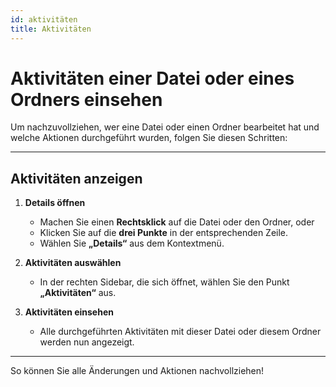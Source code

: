 ```yaml
---
id: aktivitäten
title: Aktivitäten
---
```

# Aktivitäten einer Datei oder eines Ordners einsehen

Um nachzuvollziehen, wer eine Datei oder einen Ordner bearbeitet hat und welche Aktionen durchgeführt wurden, folgen Sie diesen Schritten:

---

## Aktivitäten anzeigen

1. **Details öffnen**  
   - Machen Sie einen **Rechtsklick** auf die Datei oder den Ordner, oder  
   - Klicken Sie auf die **drei Punkte** in der entsprechenden Zeile.  
   - Wählen Sie **„Details“** aus dem Kontextmenü.  

2. **Aktivitäten auswählen**  
   - In der rechten Sidebar, die sich öffnet, wählen Sie den Punkt **„Aktivitäten“** aus.  

3. **Aktivitäten einsehen**  
   - Alle durchgeführten Aktivitäten mit dieser Datei oder diesem Ordner werden nun angezeigt.  

---

So können Sie alle Änderungen und Aktionen nachvollziehen!
